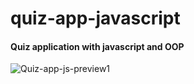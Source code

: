 # quiz-app-javascript
#### Quiz application with javascript and OOP
![Quiz-app-js-preview1](https://user-images.githubusercontent.com/96270314/147395364-90a0c1bc-26d8-4dc2-b814-a3bed1f36561.PNG)
